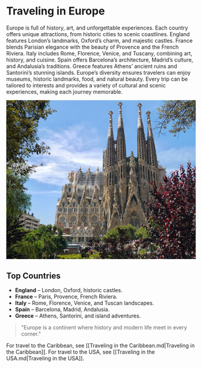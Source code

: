 # Traveling in Europe
Europe is full of history, art, and unforgettable experiences. Each country offers unique attractions, from historic cities to scenic coastlines. England features London’s landmarks, Oxford’s charm, and majestic castles. France blends Parisian elegance with the beauty of Provence and the French Riviera. Italy includes Rome, Florence, Venice, and Tuscany, combining art, history, and cuisine. Spain offers Barcelona’s architecture, Madrid’s culture, and Andalusia’s traditions. Greece features Athens’ ancient ruins and Santorini’s stunning islands. Europe’s diversity ensures travelers can enjoy museums, historic landmarks, food, and natural beauty. Every trip can be tailored to interests and provides a variety of cultural and scenic experiences, making each journey memorable.

  ![Spain](images/spain.jpg)

## Top Countries
- **England** – London, Oxford, historic castles.  
- **France** – Paris, Provence, French Riviera.  
 - **Italy** – Rome, Florence, Venice, and Tuscan landscapes.  
- **Spain** – Barcelona, Madrid, Andalusia.  
- **Greece** – Athens, Santorini, and island adventures.  
  
> "Europe is a continent where history and modern life meet in every corner."

For travel to the Caribbean, see [[Traveling in the Caribbean.md|Traveling in the Caribbean]]. 
For travel to the USA, see [[Traveling in the USA.md|Traveling in the USA]].  
